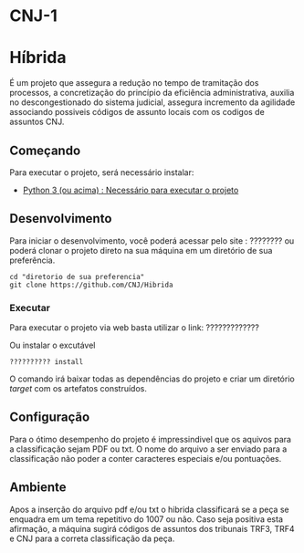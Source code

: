 # CNJ-1

# Híbrida

É um projeto que assegura a redução no tempo de tramitação dos processos, a concretização do princípio da eficiência administrativa, auxilia no descongestionado do sistema judicial, assegura incremento da agilidade associando possiveis códigos de assunto locais com os codigos de assuntos CNJ.

## Começando

Para executar o projeto, será necessário instalar:

- [Python 3 (ou acima) : Necessário para executar o projeto](https://www.python.org/downloads)

## Desenvolvimento

Para iniciar o desenvolvimento, você poderá acessar pelo site : ????????    ou poderá clonar o projeto direto na sua máquina em um diretório de sua preferência. 

```shell
cd "diretorio de sua preferencia"
git clone https://github.com/CNJ/Hibrida
```

### Executar

Para executar o projeto via web basta utilizar o link: ?????????????

Ou instalar o excutável 

```shell
?????????? install
```

O comando irá baixar todas as dependências do projeto e criar um diretório *target* com os artefatos construídos.

## Configuração

Para o ótimo desempenho do projeto é impressindivel que os aquivos para a classificação sejam PDF ou txt. O nome do arquivo a ser enviado para a classificação não poder
a conter caracteres especiais e/ou pontuações. 

## Ambiente

Apos a inserção do arquivo pdf e/ou txt o hibrida classificará se a peça se enquadra em um tema repetitivo do 1007 ou não. Caso seja positiva esta afirmação, a máquina sugirá códigos de assuntos dos tribunais TRF3, TRF4 e CNJ para a correta classificação da peça.
